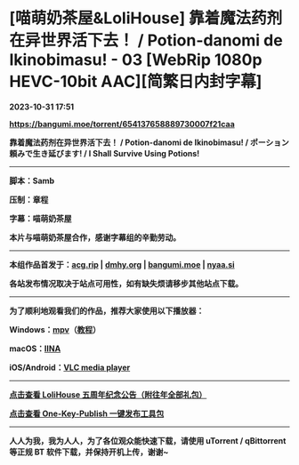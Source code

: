 # [喵萌奶茶屋&LoliHouse] 靠着魔法药剂在异世界活下去！ / Potion-danomi de Ikinobimasu! - 03 [WebRip 1080p HEVC-10bit AAC][简繁日内封字幕]

**2023-10-31 17:51**

**https://bangumi.moe/torrent/654137658889730007f21caa**

**靠着魔法药剂在异世界活下去！ / Potion-danomi de Ikinobimasu! / ポーション頼みで生き延びます! / I Shall Survive Using Potions!**

* * *

**脚本：Samb**

**压制：章程**

**字幕：喵萌奶茶屋**

**本片与喵萌奶茶屋合作，感谢字幕组的辛勤劳动。**

* * *

**本组作品首发于：[acg.rip](https://acg.rip/?term=LoliHouse) | [dmhy.org](https://share.dmhy.org/topics/list?keyword=lolihouse) | [bangumi.moe](https://bangumi.moe/search/581be821ee98e9ca20730eae) | [nyaa.si](https://nyaa.si/?f=0&c=0_0&q=lolihouse)**

**各站发布情况取决于站点可用性，如有缺失烦请移步其他站点下载。**

* * *

**为了顺利地观看我们的作品，推荐大家使用以下播放器：**

**Windows：[mpv](https://mpv.io/)（[教程](https://vcb-s.com/archives/7594)）**

**macOS：[IINA](https://iina.io/)**

**iOS/Android：[VLC media player](https://www.videolan.org/vlc/)**

* * *

**[点击查看 LoliHouse 五周年纪念公告（附往年全部礼包）](https://share.dmhy.org/topics/view/599634_LoliHouse_LoliHouse_5th_Anniversary_Announcement.html)**

**[点击查看 One-Key-Publish 一键发布工具包](https://github.com/AmusementClub/OKP)**

* * *

**人人为我，我为人人，为了各位观众能快速下载，请使用 uTorrent / qBittorrent等正规 BT 软件下载，并保持开机上传，谢谢~**